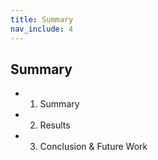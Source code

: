 ```yaml
---
title: Summary
nav_include: 4
---
```


## Summary

* 1. Summary
* 2. Results
* 3. Conclusion & Future Work 